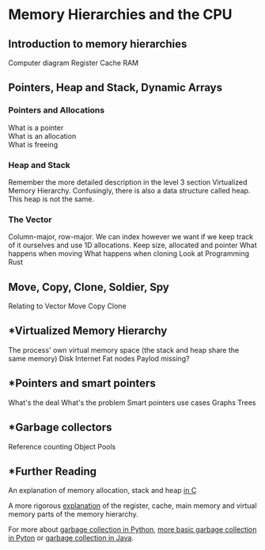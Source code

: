 # Memory Hierarchies and the CPU

## Introduction to memory hierarchies
Computer diagram
Register
Cache
RAM

## Pointers, Heap and Stack, Dynamic Arrays
### Pointers and Allocations
What is a pointer  
What is an allocation  
What is freeing  

### Heap and Stack
Remember the more detailed description in the level 3 section Virtualized Memory Hierarchy.
Confusingly, there is also a data structure called heap. This heap is not the same.

### The Vector
Column-major, row-major. We can index however we want if we keep track of it ourselves and use 1D allocations.
Keep size, allocated and pointer
What happens when moving
What happens when cloning
Look at Programming Rust

## Move, Copy, Clone, Soldier, Spy
Relating to Vector
Move
Copy
Clone

## \*Virtualized Memory Hierarchy
The process' own virtual memory space (the stack and heap share the same memory)
Disk
Internet
Fat nodes
Paylod missing?

## \*Pointers and smart pointers
What's the deal
What's the problem
Smart pointers use cases
Graphs
Trees

## \*Garbage collectors
Reference counting
Object Pools

## \*Further Reading
An explanation of memory allocation, stack and heap
[in C](https://cs2461-2020.github.io/lectures/dynamic.pdf)

A more rigorous [explanation](http://eceweb.ucsd.edu/~gert/ece30/CN5.pdf)
of the register, cache, main memory and virtual memory parts of the memory hierarchy.

For more about
[garbage collection in Python](https://devguide.python.org/internals/garbage-collector/),
[more basic garbage collection in Pyton](https://stackify.com/python-garbage-collection/) or
[garbage collection in Java](https://blogs.oracle.com/javamagazine/post/understanding-garbage-collectors).

